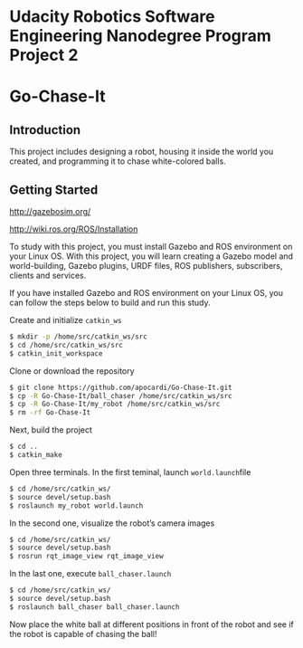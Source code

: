 # Udacity Robotics Software Engineering Nanodegree Program Project 2
# Go-Chase-It

## Introduction
This project includes designing a robot, housing it inside the world you created, and programming it to chase white-colored balls.

## Getting Started

http://gazebosim.org/

http://wiki.ros.org/ROS/Installation

To study with this project, you must install Gazebo and ROS environment on your Linux OS. With this project, you will learn creating a Gazebo model and world-building, Gazebo plugins, URDF files, ROS publishers, subscribers, clients and services.


If you have installed Gazebo and ROS environment on your Linux OS, you can follow the steps below to build and run this study.

Create and initialize ```catkin_ws```

```bash
$ mkdir -p /home/src/catkin_ws/src 
$ cd /home/src/catkin_ws/src
$ catkin_init_workspace
```
Clone or download the repository

```bash
$ git clone https://github.com/apocardi/Go-Chase-It.git
$ cp -R Go-Chase-It/ball_chaser /home/src/catkin_ws/src
$ cp -R Go-Chase-It/my_robot /home/src/catkin_ws/src
$ rm -rf Go-Chase-It
```

Next, build the project

```bash
$ cd ..
$ catkin_make
```
Open three terminals. In the first teminal, launch ```world.launch```file

```bash
$ cd /home/src/catkin_ws/
$ source devel/setup.bash
$ roslaunch my_robot world.launch
```
In the second one, visualize the robot’s camera images

```bash
$ cd /home/src/catkin_ws/
$ source devel/setup.bash
$ rosrun rqt_image_view rqt_image_view 
```

In the last one, execute ```ball_chaser.launch```
```bash
$ cd /home/src/catkin_ws/
$ source devel/setup.bash
$ roslaunch ball_chaser ball_chaser.launch
```

Now place the white ball at different positions in front of the robot and see if the robot is capable of chasing the ball!

